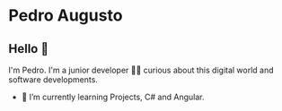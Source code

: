 # Pedro Augusto

## Hello 👋

I'm Pedro. I'm a junior developer 👨‍💻 curious about this digital world and software developments.

- 🔭 I’m currently learning Projects, C# and Angular. 

<!--
**mauricio-viana/mauricio-viana** is a ✨ _special_ ✨ repository because its `README.md` (this file) appears on your GitHub profile.

Here are some ideas to get you started:

- 🔭 I’m currently working on ...
- 🌱 I’m currently learning ...
- 👯 I’m looking to collaborate on ...
- 🤔 I’m looking for help with ...
- 💬 Ask me about ...
- 📫 How to reach me: ...
- 😄 Pronouns: ...
- ⚡ Fun fact: ...
-->

